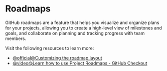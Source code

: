 # Roadmaps

GitHub roadmaps are a feature that helps you visualize and organize plans for your projects, allowing you to create a high-level view of milestones and goals, and collaborate on planning and tracking progress with team members.

Visit the following resources to learn more:

- [@official@Customizing the roadmap layout](https://docs.github.com/en/issues/planning-and-tracking-with-projects/customizing-views-in-your-project/customizing-the-roadmap-layout)
- [@video@Learn how to use Project Roadmaps - GitHub Checkout](https://www.youtube.com/watch?v=D80u__nYYWw)